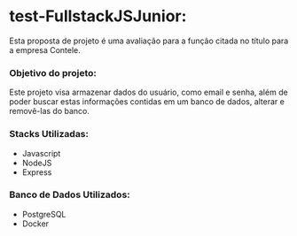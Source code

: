 # test-FullstackJSJunior:

Esta proposta de projeto é uma avaliação para a função citada no título para a empresa Contele.

### Objetivo do projeto:

Este projeto visa armazenar dados do usuário, como email e senha, além de poder buscar estas informações contidas em um banco de dados, alterar e removê-las do banco.

### Stacks Utilizadas:

- Javascript
- NodeJS
- Express

### Banco de Dados Utilizados:

- PostgreSQL
- Docker
